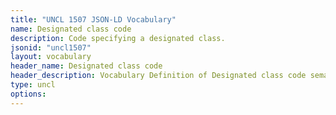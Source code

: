 ```yaml
---
title: "UNCL 1507 JSON-LD Vocabulary"
name: Designated class code
description: Code specifying a designated class.
jsonid: "uncl1507"
layout: vocabulary
header_name: Designated class code
header_description: Vocabulary Definition of Designated class code semantics in HTML format. JSON-LD format is available at [uncl1507.jsonld](/vocabulary/uncl1507.jsonld)
type: uncl
options:
---
```


